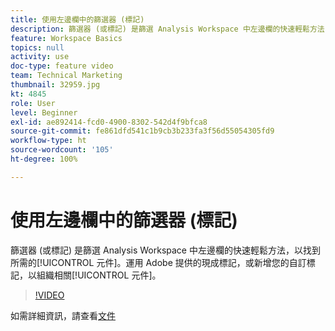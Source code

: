 ```yaml
---
title: 使用左邊欄中的篩選器 (標記)
description: 篩選器 (或標記) 是篩選 Analysis Workspace 中左邊欄的快速輕鬆方法，以找到所需的元件。運用 Adobe 提供的現成標記，或新增您的自訂標記，以組織相關元件。
feature: Workspace Basics
topics: null
activity: use
doc-type: feature video
team: Technical Marketing
thumbnail: 32959.jpg
kt: 4845
role: User
level: Beginner
exl-id: ae892414-fcd0-4900-8302-542d4f9bfca8
source-git-commit: fe861dfd541c1b9cb3b233fa3f56d55054305fd9
workflow-type: ht
source-wordcount: '105'
ht-degree: 100%

---
```


# 使用左邊欄中的篩選器 (標記)

篩選器 (或標記) 是篩選 Analysis Workspace 中左邊欄的快速輕鬆方法，以找到所需的[!UICONTROL 元件]。運用 Adobe 提供的現成標記，或新增您的自訂標記，以組織相關[!UICONTROL 元件]。

>[!VIDEO](https://video.tv.adobe.com/v/32959/?quality=12)

如需詳細資訊，請查看[文件](https://experienceleague.adobe.com/docs/analytics/analyze/analysis-workspace/analysis-workspace-features.html?lang=zh-Hant)
